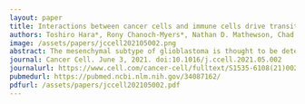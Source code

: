 ```yaml
---
layout: paper
title: Interactions between cancer cells and immune cells drive transitions to mesenchymal-like states in glioblastoma
authors: Toshiro Hara*, Rony Chanoch-Myers*, Nathan D. Mathewson, Chad Myskiw, <u><b>Lyla Atta</b></u>, Lillian Bussema, Stephen W. Eichhorn, Alissa C. Greenwald, Gabriela S. Kinker, Christopher Rodman, L. Nicolas Gonzalez Castro, Hiroaki Wakimoto, Orit Rozenblatt-Rosen, XiaoweiZhuang, <b>Jean Fan</b>, Tony Hunter, Inder M. Verma, Kai W. Wucherpfennig, Aviv Regev, Mario L. Suvà^, Itay Tirosh^
image: /assets/papers/jccell202105002.png
abstract: The mesenchymal subtype of glioblastoma is thought to be determined by both cancer cell-intrinsic alterations and extrinsic cellular interactions, but remains poorly understood. Here, we dissect glioblastoma-to-microenvironment interactions by single-cell RNA sequencing analysis of human tumors and model systems, combined with functional experiments. We demonstrate that macrophages induce a transition of glioblastoma cells into mesenchymal-like (MES-like) states. This effect is mediated, both in vitro and in vivo, by macrophage-derived oncostatin M (OSM) that interacts with its receptors (OSMR or LIFR) in complex with GP130 on glioblastoma cells and activates STAT3. We show that MES-like glioblastoma states are also associated with increased expression of a mesenchymal program in macrophages and with increased cytotoxicity of T cells, highlighting extensive alterations of the immune microenvironment with potential therapeutic implications.
journal: Cancer Cell. June 3, 2021. doi:10.1016/j.ccell.2021.05.002
journalurl: https://www.cell.com/cancer-cell/fulltext/S1535-6108(21)00268-3
pubmedurl: https://pubmed.ncbi.nlm.nih.gov/34087162/
pdfurl: /assets/papers/jccell202105002.pdf
---
```

